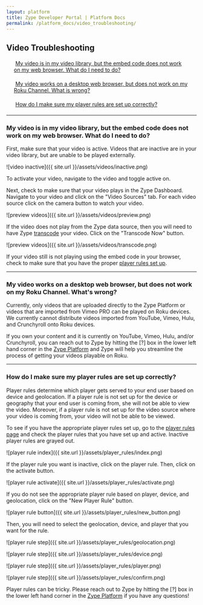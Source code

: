 ```yaml
---
layout: platform
title: Zype Developer Portal | Platform Docs
permalink: /platform_docs/video_troubleshooting/
---
```

## Video Troubleshooting

<div style="width: 100%;">
<div style="margin: 20px;"><span class="fa fa-file-text" style="margin-right: 4px;"></span>
  <a href="#0">
    My video is in my video library, but the embed code does not work on my web browser. What do I need to do?
  </a>
</div>
  <div style="margin: 20px;"><span class="fa fa-file-text" style="margin-right: 4px;"></span>
    <a href="#1">
      My video works on a desktop web browser, but does not work on my Roku Channel. What is wrong?
    </a>
  </div>
  <div style="margin: 20px;"><span class="fa fa-file-text" style="margin-right: 4px;"></span>
    <a href="#1">
      How do I make sure my player rules are set up correctly?
    </a>
  </div>
</div>


<hr id='0'>

### My video is in my video library, but the embed code does not work on my web browser. What do I need to do?

First, make sure that your video is active. Videos that are inactive are in your video library,
but are unable to be played externally.

![video inactive]({{ site.url }}/assets/videos/inactive.png)

To activate your video, navigate to the video and toggle active on.

Next, check to make sure that your video plays in the Zype Dashboard. Navigate to your video and click on the
"Video Sources" tab. For each video source click on the camera button to watch your video.

![preview videos]({{ site.url }}/assets/videos/preview.png)

If the video does not play from the Zype data source, then you will need to have Zype
[transcode](http://en.wikipedia.org/wiki/Transcoding) your video. Click on the "Transcode Now" button.

![preview videos]({{ site.url }}/assets/videos/transcode.png)

If your video still is not playing using the embed code in your browser, check to make sure
that you have the proper [player rules set up](#2).

<hr id='1'>

### My video works on a desktop web browser, but does not work on my Roku Channel. What's wrong?

Currently, only videos that are uploaded directly to the Zype Platform or videos that are
imported from Vimeo PRO can be played on Roku devices. We currently cannot distribute
videos imported from YouTube, Vimeo, Hulu, and Crunchyroll onto Roku devices.

If you own your content and it is currently on YouTube, Vimeo, Hulu, and/or Crunchyroll,
you can reach out to Zype by hitting the [?] box in the lower left hand corner in the [Zype Platform](https://admin.zype.com/)
and Zype will help you streamline the process of getting your videos playable on Roku.

<hr id='2'>

### How do I make sure my player rules are set up correctly?

Player rules determine which player gets served to your end user based on device and geolocation.
If a player rule is not set up for the device or geography that your end user is coming from,
she will not be able to view the video. Moreover, if a player rule is not set up for
the video source where your video is coming from, your video will not be able to be viewed.

To see if you have the appropriate player rules set up, go to the [player rules page](https://admin.zype.com/player_rules)
and check the player rules that you have set up and active. Inactive player rules are grayed out.

![player rule index]({{ site.url }}/assets/player_rules/index.png)

If the player rule you want is inactive, click on the player rule. Then, click on the activate button.

![player rule activate]({{ site.url }}/assets/player_rules/activate.png)

If you do not see the appropriate player rule based on player, device, and geolocation, click on the "New Player Rule" button.

![player rule button]({{ site.url }}/assets/player_rules/new_button.png)

Then, you will need to select the geolocation, device, and player that you want for the rule.

![player rule step]({{ site.url }}/assets/player_rules/geolocation.png)

![player rule step]({{ site.url }}/assets/player_rules/device.png)

![player rule step]({{ site.url }}/assets/player_rules/player.png)

![player rule step]({{ site.url }}/assets/player_rules/confirm.png)

Player rules can be tricky. Please reach out to Zype by hitting the [?] box in the lower left hand corner in the [Zype Platform](https://admin.zype.com/) if you have any questions!
